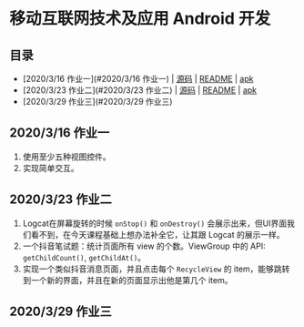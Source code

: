 # 移动互联网技术及应用 Android 开发


## 目录

* [2020/3/16 作业一](#2020/3/16 作业一) | [源码](Homework1/) | [README](Homework1/README.md) | [apk](https://github.com/KagamineRinSuki/Android_Homework/releases/download/homework1_v2/Homework1.apk)
* [2020/3/23 作业二](#2020/3/23 作业二) | [源码](Homework2/) | [README](Homework2/README.md) | [apk](https://github.com/KagamineRinSuki/Android_Homework/releases/download/homework2_v1/Homework2.apk)
* [2020/3/29 作业三](#2020/3/29 作业三)

## 2020/3/16 作业一

1. 使用至少五种视图控件。
2. 实现简单交互。

## 2020/3/23 作业二

1. Logcat在屏幕旋转的时候 `onStop()` 和 `onDestroy()` 会展示出来，但UI界面我们看不到，在今天课程基础上想办法补全它，让其跟 Logcat 的展示一样。
2. 一个抖音笔试题：统计页面所有 view 的个数。ViewGroup 中的 API: `getChildCount()`, `getChildAt()`。
3. 实现一个类似抖音消息页面，并且点击每个 `RecycleView` 的 item，能够跳转到一个新的界面，并且在新的页面显示出他是第几个 item。

## 2020/3/29 作业三

